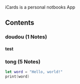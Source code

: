 iCards is a personal notbooks App

## Contents

###  doudou (1 Notes)
#### test
###  tong (5 Notes)
```swift
let word = "Hello, world!"
print(word)
```

